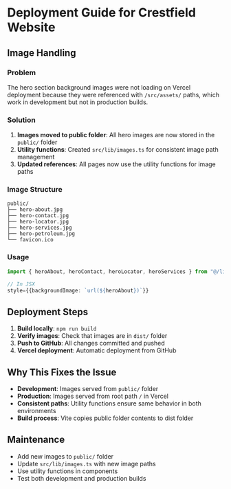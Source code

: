 # Deployment Guide for Crestfield Website

## Image Handling

### Problem
The hero section background images were not loading on Vercel deployment because they were referenced with `/src/assets/` paths, which work in development but not in production builds.

### Solution
1. **Images moved to public folder**: All hero images are now stored in the `public/` folder
2. **Utility functions**: Created `src/lib/images.ts` for consistent image path management
3. **Updated references**: All pages now use the utility functions for image paths

### Image Structure
```
public/
├── hero-about.jpg
├── hero-contact.jpg
├── hero-locator.jpg
├── hero-services.jpg
├── hero-petroleum.jpg
└── favicon.ico
```

### Usage
```typescript
import { heroAbout, heroContact, heroLocator, heroServices } from "@/lib/images";

// In JSX
style={{backgroundImage: `url(${heroAbout})`}}
```

## Deployment Steps

1. **Build locally**: `npm run build`
2. **Verify images**: Check that images are in `dist/` folder
3. **Push to GitHub**: All changes committed and pushed
4. **Vercel deployment**: Automatic deployment from GitHub

## Why This Fixes the Issue

- **Development**: Images served from `public/` folder
- **Production**: Images served from root path `/` in Vercel
- **Consistent paths**: Utility functions ensure same behavior in both environments
- **Build process**: Vite copies public folder contents to dist folder

## Maintenance

- Add new images to `public/` folder
- Update `src/lib/images.ts` with new image paths
- Use utility functions in components
- Test both development and production builds 